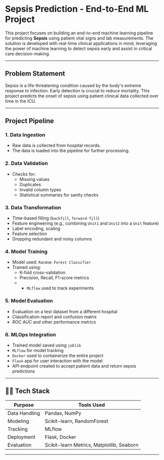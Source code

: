 #  Sepsis Prediction - End-to-End ML Project

This project focuses on building an end-to-end machine learning pipeline for predicting **Sepsis** using patient vital signs and lab measurements. The solution is developed with real-time clinical applications in mind, leveraging the power of machine learning to detect sepsis early and assist in critical care decision-making.

---

##  Problem Statement

Sepsis is a life-threatening condition caused by the body's extreme response to infection. Early detection is crucial to reduce mortality. This project predicts the onset of sepsis using patient clinical data collected over time in the ICU.

---

##  Project Pipeline

### 1.  Data Ingestion
- Raw data is collected from hospital records.
- The data is loaded into the pipeline for further processing.

### 2.  Data Validation
- Checks for:
  - Missing values
  - Duplicates
  - Invalid column types
  - Statistical summaries for sanity checks

### 3.  Data Transformation
- Time-based filling (`backfill`, `forward-fill`)
- Feature engineering (e.g., combining `Unit1` and `Unit2` into a `Unit` feature)
- Label encoding, scaling
- Feature selection
- Dropping redundant and noisy columns

### 4.  Model Training
- Model used: `Random Forest Classifier`
- Trained using:
  - K-fold cross-validation
  - Precision, Recall, F1-score metrics
  - - `MLflow` used to track experiments

### 5.  Model Evaluation
- Evaluation on a test dataset from a different hospital
- Classification report and confusion matrix
- ROC AUC and other performance metrics

### 6.  MLOps Integration
- Trained model saved using `joblib`
- `MLflow` for model tracking
- `Docker` used to containerize the entire project
- `Flask` app for user interaction with the model
- API endpoint created to accept patient data and return sepsis predictions

---
## 🧑‍💻 Tech Stack

| Purpose             | Tools Used                                  |
|---------------------|----------------------------------------------|
| Data Handling       | Pandas, NumPy                                |
| Modeling            | Scikit-learn, RandomForest                   |
| Tracking            | MLflow                                       |
| Deployment          | Flask, Docker                                |
| Evaluation          | Scikit-learn Metrics, Matplotlib, Seaborn    |

---


